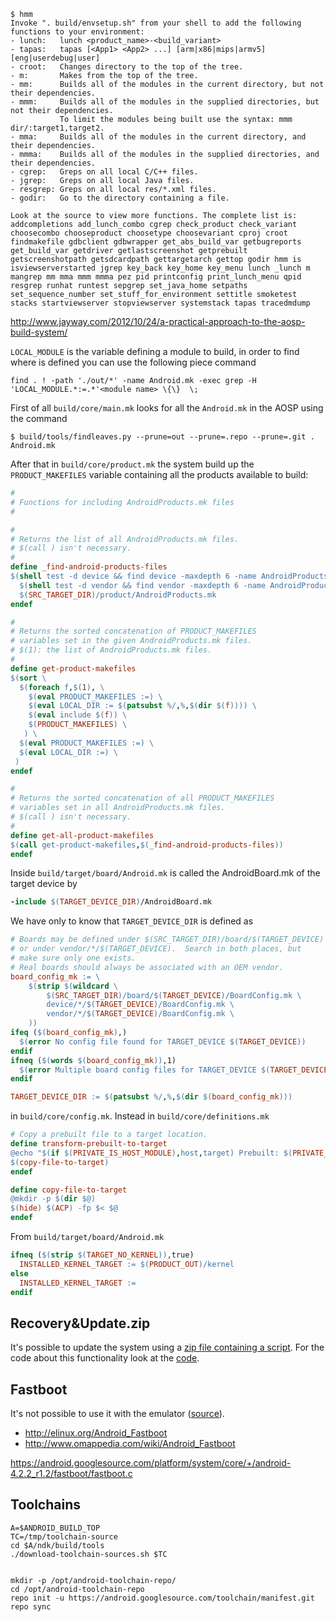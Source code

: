 ```
$ hmm
Invoke ". build/envsetup.sh" from your shell to add the following functions to your environment:
- lunch:   lunch <product_name>-<build_variant>
- tapas:   tapas [<App1> <App2> ...] [arm|x86|mips|armv5] [eng|userdebug|user]
- croot:   Changes directory to the top of the tree.
- m:       Makes from the top of the tree.
- mm:      Builds all of the modules in the current directory, but not their dependencies.
- mmm:     Builds all of the modules in the supplied directories, but not their dependencies.
           To limit the modules being built use the syntax: mmm dir/:target1,target2.
- mma:     Builds all of the modules in the current directory, and their dependencies.
- mmma:    Builds all of the modules in the supplied directories, and their dependencies.
- cgrep:   Greps on all local C/C++ files.
- jgrep:   Greps on all local Java files.
- resgrep: Greps on all local res/*.xml files.
- godir:   Go to the directory containing a file.

Look at the source to view more functions. The complete list is:
addcompletions add_lunch_combo cgrep check_product check_variant choosecombo chooseproduct choosetype choosevariant cproj croot findmakefile gdbclient gdbwrapper get_abs_build_var getbugreports get_build_var getdriver getlastscreenshot getprebuilt getscreenshotpath getsdcardpath gettargetarch gettop godir hmm is isviewserverstarted jgrep key_back key_home key_menu lunch _lunch m mangrep mm mma mmm mmma pez pid printconfig print_lunch_menu qpid resgrep runhat runtest sepgrep set_java_home setpaths set_sequence_number set_stuff_for_environment settitle smoketest stacks startviewserver stopviewserver systemstack tapas tracedmdump
```

http://www.jayway.com/2012/10/24/a-practical-approach-to-the-aosp-build-system/

``LOCAL_MODULE`` is the variable defining a module to build, in order to find where is defined you can use the following piece command

```
find . ! -path './out/*' -name Android.mk -exec grep -H 'LOCAL_MODULE.*:=.*'<module name> \{\}  \;
```

First of all ``build/core/main.mk`` looks for all the ``Android.mk`` in the AOSP using the command

```
$ build/tools/findleaves.py --prune=out --prune=.repo --prune=.git . Android.mk
```

After that in ``build/core/product.mk`` the system build up the ``PRODUCT_MAKEFILES`` variable containing
all the products available to build:

```Makefile
#
# Functions for including AndroidProducts.mk files
#

#
# Returns the list of all AndroidProducts.mk files.
# $(call ) isn't necessary.
#
define _find-android-products-files
$(shell test -d device && find device -maxdepth 6 -name AndroidProducts.mk) \
  $(shell test -d vendor && find vendor -maxdepth 6 -name AndroidProducts.mk) \
  $(SRC_TARGET_DIR)/product/AndroidProducts.mk
endef

#
# Returns the sorted concatenation of PRODUCT_MAKEFILES
# variables set in the given AndroidProducts.mk files.
# $(1): the list of AndroidProducts.mk files.
#
define get-product-makefiles
$(sort \
  $(foreach f,$(1), \
    $(eval PRODUCT_MAKEFILES :=) \
    $(eval LOCAL_DIR := $(patsubst %/,%,$(dir $(f)))) \
    $(eval include $(f)) \
    $(PRODUCT_MAKEFILES) \
   ) \
  $(eval PRODUCT_MAKEFILES :=) \
  $(eval LOCAL_DIR :=) \
 )
endef

#
# Returns the sorted concatenation of all PRODUCT_MAKEFILES
# variables set in all AndroidProducts.mk files.
# $(call ) isn't necessary.
#
define get-all-product-makefiles
$(call get-product-makefiles,$(_find-android-products-files))
endef
```
Inside ``build/target/board/Android.mk`` is called the AndroidBoard.mk of the target device by

```Makefile
-include $(TARGET_DEVICE_DIR)/AndroidBoard.mk
```

We have only to know that ``TARGET_DEVICE_DIR`` is defined as

```Makefile
# Boards may be defined under $(SRC_TARGET_DIR)/board/$(TARGET_DEVICE)
# or under vendor/*/$(TARGET_DEVICE).  Search in both places, but
# make sure only one exists.
# Real boards should always be associated with an OEM vendor.
board_config_mk := \
	$(strip $(wildcard \
		$(SRC_TARGET_DIR)/board/$(TARGET_DEVICE)/BoardConfig.mk \
		device/*/$(TARGET_DEVICE)/BoardConfig.mk \
		vendor/*/$(TARGET_DEVICE)/BoardConfig.mk \
	))
ifeq ($(board_config_mk),)
  $(error No config file found for TARGET_DEVICE $(TARGET_DEVICE))
endif
ifneq ($(words $(board_config_mk)),1)
  $(error Multiple board config files for TARGET_DEVICE $(TARGET_DEVICE): $(board_config_mk))
endif

TARGET_DEVICE_DIR := $(patsubst %/,%,$(dir $(board_config_mk)))
```

in ``build/core/config.mk``. Instead in ``build/core/definitions.mk``

```Makefile
# Copy a prebuilt file to a target location.
define transform-prebuilt-to-target
@echo "$(if $(PRIVATE_IS_HOST_MODULE),host,target) Prebuilt: $(PRIVATE_MODULE) ($@)"
$(copy-file-to-target)
endef
```

```Makefile
define copy-file-to-target
@mkdir -p $(dir $@)
$(hide) $(ACP) -fp $< $@
endef

```

From ``build/target/board/Android.mk``

```Makefile
ifneq ($(strip $(TARGET_NO_KERNEL)),true)
  INSTALLED_KERNEL_TARGET := $(PRODUCT_OUT)/kernel
else
  INSTALLED_KERNEL_TARGET :=
endif

```

Recovery&Update.zip
-------------------

It's possible to update the system using a [zip file containing a script](http://www.londatiga.net/it/how-to-create-android-update-zip-package/). For the code about this functionality look at the [code](https://android.googlesource.com/platform/bootable/recovery/+/refs/heads/ics-plus-aosp/).

Fastboot
--------

It's not possible to use it with the emulator ([source](https://groups.google.com/forum/?fromgroups=#!topic/android-beginners/IFYCCGxykxY)).

 - http://elinux.org/Android_Fastboot
 - http://www.omappedia.com/wiki/Android_Fastboot

https://android.googlesource.com/platform/system/core/+/android-4.2.2_r1.2/fastboot/fastboot.c


Toolchains
----------

```
A=$ANDROID_BUILD_TOP
TC=/tmp/toolchain-source
cd $A/ndk/build/tools
./download-toolchain-sources.sh $TC


```

```
mkdir -p /opt/android-toolchain-repo/
cd /opt/android-toolchain-repo
repo init -u https://android.googlesource.com/toolchain/manifest.git
repo sync
```